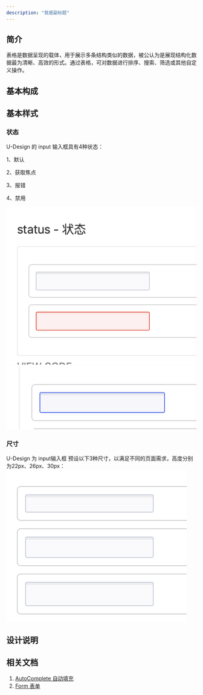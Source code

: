 ```yaml
---
description: "我是副标题"
---
```

<!--副标题具体写法见源代码模式-->

## 简介

表格是数据呈现的载体，用于展示多条结构类似的数据，被公认为是展现结构化数据最为清晰、高效的形式。通过表格，可对数据进行排序、搜索、筛选或其他自定义操作。

## 基本构成

## 基本样式
### 状态
U-Design 的 input 输入框具有4种状态：

1、默认

2、获取焦点

3、报错

4、禁用

![1](../../../images/input/1.png)
![1](../../../images/input/2.png)


### 尺寸
U-Design 为 input输入框 预设以下3种尺寸，以满足不同的页面需求，高度分别为22px、26px、30px：
![1](../../../images/input/3.png)

## 设计说明










## 相关文档

1. [AutoComplete 自动填充](http://10.179.234.214:8000/component/AutoComplete/)
2. [Form 表单](http://10.179.234.214:8000/component/Form/)
